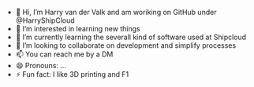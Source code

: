 - 👋 Hi, I’m Harry van der Valk and am woriking on GitHub under @HarryShipCloud 
- 👀 I’m interested in learning new things
- 🌱 I’m currently learning the severall kind of software used at Shipcloud
- 💞️ I’m looking to collaborate on development and simplify processes
- 📫 You can reach me by a DM
- 😄 Pronouns: ...
- ⚡ Fun fact: I like 3D printing and F1

<!---
HarryShipCloud/HarryShipCloud is a ✨ special ✨ repository because its `README.md` (this file) appears on your GitHub profile.
You can click the Preview link to take a look at your changes.
--->
